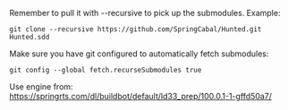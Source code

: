Remember to pull it with --recursive to pick up the submodules. 
Example: 
```
git clone --recursive https://github.com/SpringCabal/Hunted.git Hunted.sdd
```
Make sure you have git configured to automatically fetch submodules:
```
git config --global fetch.recurseSubmodules true
```

Use engine from: https://springrts.com/dl/buildbot/default/ld33_prep/100.0.1-1-gffd50a7/
